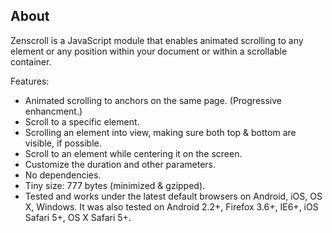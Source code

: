 ## About

Zenscroll is a JavaScript module that enables animated scrolling to any element or any position within your document or within a scrollable container.

Features:

- Animated scrolling to anchors on the same page. (Progressive enhancment.)
- Scroll to a specific element.
- Scrolling an element into view, making sure both top & bottom are visible, if possible.
- Scroll to an element while centering it on the screen.
- Customize the duration and other parameters.
- No dependencies.
- Tiny size: 777 bytes (minimized & gzipped).
- Tested and works under the latest default browsers on Android, iOS, OS X, Windows. It was also tested on Android 2.2+, Firefox 3.6+, IE6+, iOS Safari 5+, OS X Safari 5+.

